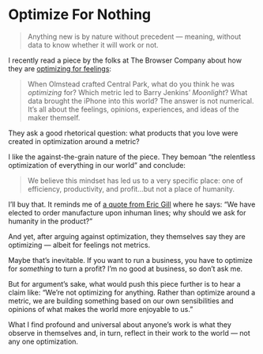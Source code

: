 # Optimize For Nothing

> Anything new is by nature without precedent — meaning, without data to know whether it will work or not.

I recently read a piece by the folks at The Browser Company about how they are [optimizing for feelings](https://browsercompany.substack.com/p/optimizing-for-feelings):

> When Olmstead crafted Central Park, what do you think he was _optimizing_ for? Which metric led to Barry Jenkins’ _Moonlight_? What data brought the iPhone into this world? The answer is not numerical. It’s all about the feelings, opinions, experiences, and ideas of the maker themself.

They ask a good rhetorical question: what products that you love were created in optimization around a metric?

I like the against-the-grain nature of the piece. They bemoan “the relentless optimization of everything in our world” and conclude:

> We believe this mindset has led us to a very specific place: one of efficiency, productivity, and profit…but not a place of humanity.

I’ll buy that. It reminds me of [a quote from Eric Gill](https://blog.jim-nielsen.com/2021/book-notes-eric-gill-typography/) where he says: “We have elected to order manufacture upon inhuman lines; why should we ask for humanity in the product?”

And yet, after arguing against optimization, they themselves say they are optimizing — albeit for feelings not metrics.

Maybe that’s inevitable. If you want to run a business, you have to optimize for _something_ to turn a profit? I’m no good at business, so don’t ask me.

But for argument’s sake, what would push this piece further is to hear a claim like: “We’re not optimizing for anything. Rather than optimize around a metric, we are building something based on our own sensibilities and opinions of what makes the world more enjoyable to us.”

What I find profound and universal about anyone’s work is what they observe in themselves and, in turn, reflect in their work to the world — not any one optimization.